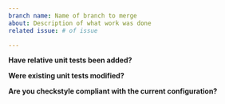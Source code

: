 ```yaml
---
branch name: Name of branch to merge
about: Description of what work was done
related issue: # of issue 

---
```


**Have relative unit tests been added?**

**Were existing unit tests modified?**

**Are you checkstyle compliant with the current configuration?**
